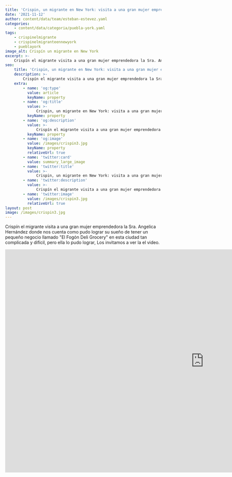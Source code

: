 ```yaml
---
title: 'Crispin, un migrante en New York: visita a una gran mujer emprendedora que nos cuenta como pudo lograr su sueño de tener un pequeño negocio.'
date: '2021-11-12'
author: content/data/team/esteban-estevez.yaml
categories:
    - content/data/categoria/puebla-york.yaml
tags:
    - crispinelmigrante
    - crispinelmigranteennewyork
    - pueblayork
image_alt: Crispín un migrante en New York
excerpt: >-
    Crispín el migrante visita a una gran mujer emprendedora la Sra. Angelica Hernández donde nos cuenta como pudo lograr su sueño de tener un pequeño negocio llamado "El Fogón Deli Grocery" en esta ciudad tan complicada y difícil, pero ella lo pudo lograr, Los invitamos a ver la el video.
seo:
    title: 'Crispin, un migrante en New York: visita a una gran mujer emprendedora que nos cuenta como pudo lograr su sueño de tener un pequeño negocio.'
    description: >-
        Crispín el migrante visita a una gran mujer emprendedora la Sra. Angelica Hernández donde nos cuenta como pudo lograr su sueño de tener un pequeño negocio llamado "El Fogón Deli Grocery" en esta ciudad tan complicada y difícil, pero ella lo pudo lograr, Los invitamos a ver la el video.
    extra:
        - name: 'og:type'
          value: article
          keyName: property
        - name: 'og:title'
          value: >-
              Crispin, un migrante en New York: visita a una gran mujer emprendedora que nos cuenta como pudo lograr su sueño de tener un pequeño negocio.
          keyName: property
        - name: 'og:description'
          value: >-
              Crispín el migrante visita a una gran mujer emprendedora la Sra. Angelica Hernández donde nos cuenta como pudo lograr su sueño de tener un pequeño negocio llamado "El Fogón Deli Grocery" en esta ciudad tan complicada y difícil, pero ella lo pudo lograr, Los invitamos a ver la el video.
          keyName: property
        - name: 'og:image'
          value: /images/crispin3.jpg
          keyName: property
          relativeUrl: true
        - name: 'twitter:card'
          value: summary_large_image
        - name: 'twitter:title'
          value: >-
              Crispin, un migrante en New York: visita a una gran mujer emprendedora que nos cuenta como pudo lograr su sueño de tener un pequeño negocio.
        - name: 'twitter:description'
          value: >-
              Crispín el migrante visita a una gran mujer emprendedora la Sra. Angelica Hernández donde nos cuenta como pudo lograr su sueño de tener un pequeño negocio llamado "El Fogón Deli Grocery" en esta ciudad tan complicada y difícil, pero ella lo pudo lograr, Los invitamos a ver la el video.
        - name: 'twitter:image'
          value: /images/crispin3.jpg
          relativeUrl: true
layout: post
image: /images/crispin3.jpg
---
```


Crispín el migrante visita a una gran mujer emprendedora la Sra. Angelica Hernández donde nos cuenta como pudo lograr su sueño de tener un pequeño negocio llamado "El Fogón Deli Grocery" en esta ciudad tan complicada y difícil, pero ella lo pudo lograr, Los invitamos a ver la el video.

<iframe width="1280" height="720" src="https://www.youtube.com/embed/5rg2mdZ2Y9g" title="YouTube video player" frameborder="0" allow="accelerometer; autoplay; clipboard-write; encrypted-media; gyroscope; picture-in-picture" allowfullscreen></iframe>
